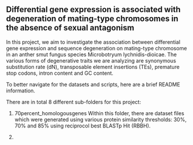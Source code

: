## Differential gene expression is associated with degeneration of mating-type chromosomes in the absence of sexual antagonism

In this project, we aim to investigate the association between differential gene expression and sequence degeneration on mating-type chromosome in an anther smut fungus species Microbotryum lychnidis-dioicae. The various forms of degenerative traits we are analyzing are synonymous substitution rate (dN), transposable element insertions (TEs), premature stop codons, intron content and GC content. 

To better navigate for the datasets and scripts, here are a brief README information. 

There are in total 8 different sub-folders for this project: 
1. 70percent_homologousgenes
Within this folder, there are dataset files which were generated using various protein similarity thresholds: 30%, 70% and 85% using reciprocol best BLASTp Hit (RBBH). 

2. 
